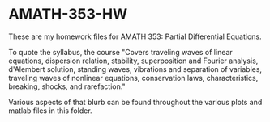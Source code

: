 # AMATH-353-HW
These are my homework files for AMATH 353: Partial Differential Equations. 

To quote the syllabus, the course "Covers traveling waves of linear equations, dispersion relation, stability, superposition and Fourier analysis, d'Alembert solution, standing waves, vibrations and separation of variables, traveling waves of nonlinear equations, conservation laws, characteristics, breaking, shocks, and rarefaction."

Various aspects of that blurb can be found throughout the various plots and matlab files in this folder. 
